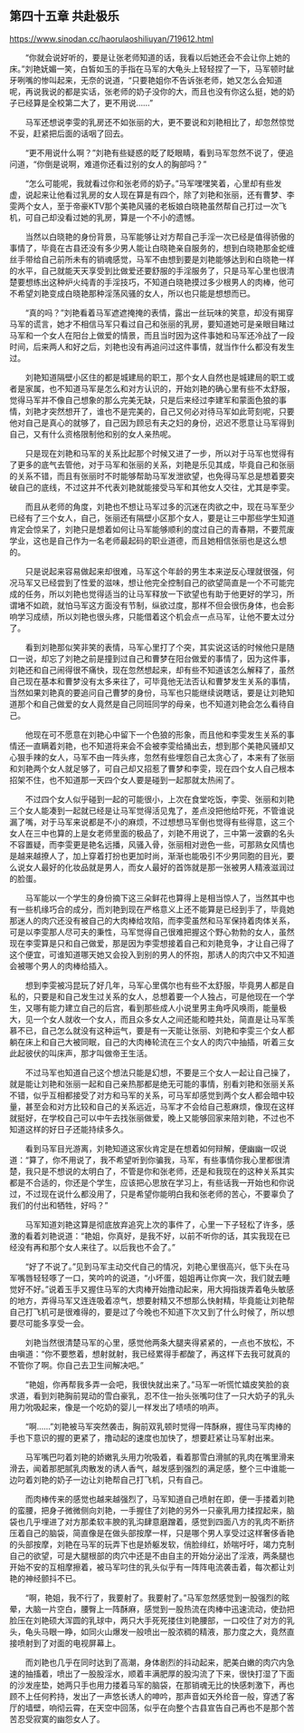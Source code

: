 ## 第四十五章 共赴极乐

https://www.sinodan.cc/haorulaoshiliuyan/719612.html

　　“你就会说好听的，要是让张老师知道的话，我看以后她还会不会让你上她的床。”刘艳妩媚一笑，白皙如玉的手指在马军的大龟头上轻轻捏了一下，马军顿时龇牙咧嘴的惨叫起来，无奈的说道，“只要艳姐你不告诉张老师，她又怎么会知道呢，再说我说的都是实话，张老师的奶子没你的大，而且也没有你这么挺，她的奶子已经算是全校第二大了，更不用说……”

　　马军还想说李雯的乳房还不如张丽的大，更不要说和刘艳相比了，却忽然惊觉不妥，赶紧把后面的话咽了回去。

　　“更不用说什么啊？”刘艳有些疑惑的眨了眨眼睛，看到马军忽然不说了，便追问道，“你倒是说啊，难道你还看过别的女人的胸部吗？”

　　“怎么可能呢，我就看过你和张老师的奶子。”马军嘿嘿笑着，心里却有些发虚，说起来让他看过乳房的女人现在算是有四个，除了刘艳和张丽，还有曹梦、李雯两个女人，至于帝豪KTV那个美艳风骚的老板娘白晓艳虽然帮自己打过一次飞机，可自己却没看过她的乳房，算是一个不小的遗憾。

　　当然以白晓艳的身份背景，马军能够让对方帮自己手淫一次已经是值得骄傲的事情了，毕竟在古县还没有多少男人能让白晓艳亲自服务的，想到白晓艳那金蛇缠丝手带给自己前所未有的销魂感觉，马军不由想到要是刘艳能够达到和白晓艳一样的水平，自己就能天天享受到比做爱还要舒服的手淫服务了，只是马军心里也很清楚要想练出这种炉火纯青的手淫技巧，不知道白晓艳摸过多少根男人的肉棒，他可不希望刘艳变成白晓艳那种淫荡风骚的女人，所以也只能是想想而已。

　　“真的吗？”刘艳看着马军遮遮掩掩的表情，露出一丝玩味的笑意，却没有揭穿马军的谎言，她才不相信马军只看过自己和张丽的乳房，要知道她可是亲眼目睹过马军和一个女人在阳台上做爱的情景，而且当时因为这件事她和马军还冷战了一段时间，后来两人和好之后，刘艳也没有再追问过这件事情，就当作什么都没有发生过。

　　刘艳知道隔壁小区住的都是城建局的职工，那个女人自然也是城建局的职工或者是家属，也不知道马军是怎么和对方认识的，开始刘艳的确心里有些不太舒服，觉得马军并不像自己想象的那么完美无缺，只是后来经过李建军和蒙面色狼的事情，刘艳才突然想开了，谁也不是完美的，自己又何必对待马军如此苛刻呢，只要他对自己是真心的就够了，自己因为顾忌有夫之妇的身份，迟迟不愿意让马军得到自己，又有什么资格限制他和别的女人亲热呢。

　　只是现在刘艳和马军的关系比起那个时候又进了一步，所以对于马军也觉得有了更多的底气去管他，对于马军和张丽的关系，刘艳是乐见其成，毕竟自己和张丽的关系不错，而且有张丽时不时能够帮助马军发泄欲望，也免得马军总是想着要突破自己的底线，不过这并不代表刘艳就能接受马军和其他女人交往，尤其是李雯。

　　而且从老师的角度，刘艳也不想让马军过多的沉迷在肉欲之中，现在马军至少已经有了三个女人，自己，张丽还有隔壁小区那个女人，要是让三中那些学生知道肯定会惊呆了，刘艳只是想着如何让马军能够顺利的度过自己的青春期，不要荒废学业，这也是自己作为一名老师最起码的职业道德，而且她相信张丽也是这么想的。

　　只是说起来容易做起来却很难，马军这个年龄的男生本来逆反心理就很强，何况马军又已经尝到了性爱的滋味，想让他完全控制自己的欲望简直是一个不可能完成的任务，所以刘艳也觉得适当的让马军释放一下欲望也有助于他更好的学习，所谓堵不如疏，就怕马军这方面没有节制，纵欲过度，那样不但会很伤身体，也会影响学习成绩，所以刘艳也很头疼，只能借着这个机会点一点马军，让他不要太过分了。

　　看到刘艳那似笑非笑的表情，马军心里打了个突，其实说这话的时候他只是随口一说，却忘了刘艳之前是撞到过自己和曹梦在阳台做爱的事情了，因为这件事，刘艳还和自己闹得很不痛快，现在忽然想起来，却有些不知道该怎么解释了，虽然自己现在基本和曹梦没有太多来往了，可毕竟他无法否认和曹梦发生关系的事情，当然如果刘艳真的要追问自己曹梦的身份，马军也只能继续说瞎话，要是让刘艳知道那个和自己做爱的女人竟然是自己同班同学的母亲，也不知道刘艳会怎么看待自己。

　　他现在可不愿意在刘艳心中留下一个色狼的形象，而且他和李雯发生关系的事情还一直瞒着刘艳，也不知道将来会不会被李雯给捅出去，想到那个美艳风骚却又心狠手辣的女人，马军不由一阵头疼，忽然有些埋怨自己太贪心了，本来有了张丽和刘艳两个女人就足够了，可自己却又招惹了曹梦和李雯，现在四个女人自己根本招架不住，也不知道那一天四个女人要是碰到一起那就太热闹了。

　　不过四个女人似乎碰到一起的可能很小，上次在食堂吃饭，李雯、张丽和刘艳三个女人能凑到一起就已经是让马军觉得活见鬼了，差点没把他给吓死，不管谁说漏了嘴，对于马军来说都是不小的麻烦，不过想想马军倒也觉得有些得意，这三个女人在三中也算的上是女老师里面的极品了，刘艳不用说了，三中第一波霸的名头不容置疑，而李雯更是艳名远播，风骚入骨，张丽相对逊色一些，可那熟女风情也是越来越撩人了，加上穿着打扮也更加时尚，渐渐也能吸引不少男同胞的目光，要么说女人最好的化妆品就是男人，而女人最好的首饰就是那一张被男人精液滋润过的脸蛋。

　　马军能以一个学生的身份摘下这三朵鲜花也算得上是相当惊人了，当然其中也有一些机缘巧合的成分，而刘艳到现在严格意义上还不能算是已经到手了，毕竟她那迷人的肉穴还没有被自己的大肉棒给攻陷，而李雯虽然和马军保持着肉体关系，可是以李雯那人尽可夫的秉性，马军觉得自己很难把握这个野心勃勃的女人，虽然现在李雯算是只和自己做爱，那是因为李雯想接着自己和刘艳竞争，才让自己得了这个便宜，可谁知道哪天她又会投入到别的男人的怀抱，那诱人的肉穴中又不知道会被哪个男人的肉棒给插入。

　　想到李雯被冯昆玩了好几年，马军心里偶尔也有些不太舒服，毕竟男人都是自私的，只要是和自己发生过关系的女人，总想着要一个人独占，可是他现在一个学生，又哪有能力建立自己的后宫，看到那些成人小说里男主角呼风唤雨，能量极大，见一个女人就收一个女人，而且众多女人之间还能和睦共处，简直是让马军羡慕不已，自己怎么就没有这种运气，要是有一天能让张丽、刘艳和李雯三个女人都躺在床上和自己大被同眠，自己的大肉棒轮流在三个女人的肉穴中抽插，听着三女此起彼伏的叫床声，那才叫做帝王生活。

　　不过马军也知道自己这个想法只能是幻想，不要是三个女人一起让自己操了，就是能让刘艳和张丽一起和自己亲热那都是绝无可能的事情，别看刘艳和张丽关系不错，似乎互相都接受了对方和马军的关系，可马军却感觉到两个女人都会暗中较量，甚至会和对方比较和自己的关系远近，马军才不会给自己惹麻烦，像现在这样就挺好，在学校自己可以中午去找张丽做爱，晚上又能够回家来陪刘艳，不过也不知道这样的好日子还能持续多久。

　　看到马军目光游离，刘艳知道这家伙肯定是在想着如何辩解，便幽幽一叹说道：“算了，你不用说了，我不希望听到你骗我，马军，有些事情你我心里都很清楚，我只是不想说的太明白了，不管是你和张老师，还是和我现在的这种关系其实都是不合适的，你还是个学生，应该把心思放在学习上，有些话我一开始也和你说过，不过现在说什么都没用了，只是希望你能明白我和张老师的苦心，不要辜负了我们的付出和牺牲，好吗？”

　　马军知道刘艳这算是彻底放弃追究上次的事件了，心里一下子轻松了许多，感激的看着刘艳说道：“艳姐，你真好，是我不好，以前不听你的话，其实我现在已经没有再和那个女人来往了。以后我也不会了。”

　　“好了不说了。”见到马军主动交代自己的情况，刘艳心里很高兴，低下头在马军嘴唇轻轻啄了一口，笑吟吟的说道，“小坏蛋，姐姐再让你爽一次，我们就去睡觉好不好。”说着玉手又握住马军的大肉棒开始撸动起来，用大拇指拨弄着龟头敏感的地方，弄得马军又连连吸着凉气，想要射精又不想那么快射精，毕竟能让刘艳帮自己打飞机可是很难得的，要是过了今晚也不知道下次又到了什么时候了，所以想要尽可能多享受一会。

　　刘艳当然很清楚马军的心里，感觉他两条大腿夹得紧紧的，一点也不放松，不由嗔道：“你不要憋着，想射就射，我已经累得手都酸了，再这样下去我可就真的不管你了啊。你自己去卫生间解决吧。”

　　“艳姐，你再帮我多弄一会吧，我很快就出来了。”马军一听慌忙嬉皮笑脸的哀求道，看到刘艳胸前晃动的雪白豪乳，忍不住一抬头张嘴叼住了一只大奶子的乳头用力吮吸起来，像是一个吃奶的婴儿一样发出了啧啧的响声。

　　“啊……”刘艳被马军突然袭击，胸前双乳顿时觉得一阵酥麻，握住马军肉棒的手也下意识的握的更紧了，撸动起的速度也加快了，想要赶紧让马军射出来。

　　马军嘴巴叼着刘艳的娇嫩乳头用力吮吸着，看着那雪白滑腻的乳肉在嘴里滑来滑去，闻着那肥腻乳肉散发的诱人香气，越发感到强烈的满足感，整个三中谁能一边叼着刘艳的奶子一边让刘艳帮自己打飞机，只有自己。

　　而肉棒传来的感觉也越来越强烈了，马军知道自己喷射在即，便一手搂着刘艳的蛮腰，把身子微微侧向刘艳，一手握住了刘艳的另外一只豪乳用力揉捏起来，脑袋也几乎埋进了对方那柔软丰腴的乳沟肆意磨蹭着，感觉到四面八方的乳肉不断挤压着自己的脑袋，简直像是在做头部按摩一样，只是哪个男人享受过这样奢侈香艳的头部按摩，刘艳在马军的玩弄下也是娇躯发软，俏脸绯红，娇喘吁吁，竭力克制自己的欲望，可是大腿根部的肉穴中还是不由自主的开始分泌出了淫液，两条腿也开始不安的互相摩擦着，被马军叼住的乳头似乎有一阵阵电流袭击着，每次都让刘艳的神经颤抖不已。

　　“啊，艳姐，我不行了，我要射了。我要射了。”马军忽然感觉到一股强烈的眩晕，大脑一片空白，腰臀上一阵酥麻，感觉到一股热流在肉棒中迅速流动，使劲把脸压在刘艳硕大浑圆的乳球中，两只大手死死搂住刘艳腰部，一口咬住了对方的乳头，龟头马眼一睁，如同火山爆发一般喷出一股浓稠的精液，那力度之大，竟然直接喷射到了对面的电视屏幕上。

　　而刘艳也几乎在同时达到了高潮，身体剧烈的抖动起来，肥美白嫩的肉穴内急速的抽搐着，喷出了一股股淫水，顺着丰满肥厚的股沟流了下来，很快打湿了下面的沙发座垫，她两只手也用力搂着马军的脑袋，在那销魂无比的快感刺激下，再也顾不上任何矜持，发出了一声悠长诱人的呻吟，那声音如天外纶音一般，穿透了客厅的墙壁，响彻云霄，在天空中回荡，似乎在向整个古县宣告自己再也不是那个苦苦忍受寂寞的幽怨女人了。

